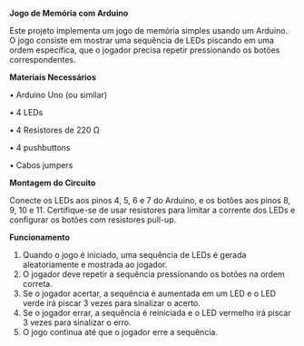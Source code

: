 **Jogo de Memória com Arduino**

Este projeto implementa um jogo de memória simples usando um Arduino. O jogo consiste em mostrar uma sequência de LEDs piscando em uma ordem específica, que o jogador precisa repetir pressionando os botões correspondentes.

**Materiais Necessários**

• Arduino Uno (ou similar)

• 4 LEDs

• 4 Resistores de 220 Ω

• 4 pushbuttons

• Cabos jumpers


**Montagem do Circuito**

Conecte os LEDs aos pinos 4, 5, 6 e 7 do Arduino, e os botões aos pinos 8, 9, 10 e 11. Certifique-se de usar resistores para limitar a corrente dos LEDs e configurar os botões com resistores pull-up.

**Funcionamento**

1. Quando o jogo é iniciado, uma sequência de LEDs é gerada aleatoriamente e mostrada ao jogador.
2. O jogador deve repetir a sequência pressionando os botões na ordem correta.
3. Se o jogador acertar, a sequência é aumentada em um LED e o LED verde irá piscar 3 vezes para sinalizar o acerto.
4. Se o jogador errar, a sequência é reiniciada e o LED vermelho irá piscar 3 vezes para sinalizar o erro.
5. O jogo continua até que o jogador erre a sequência.
